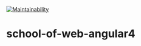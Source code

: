 [![Maintainability](https://api.codeclimate.com/v1/badges/45f2b664d75e0635c10c/maintainability)](https://codeclimate.com/github/andre-filho/school-of-web-angular4/maintainability)
# school-of-web-angular4
